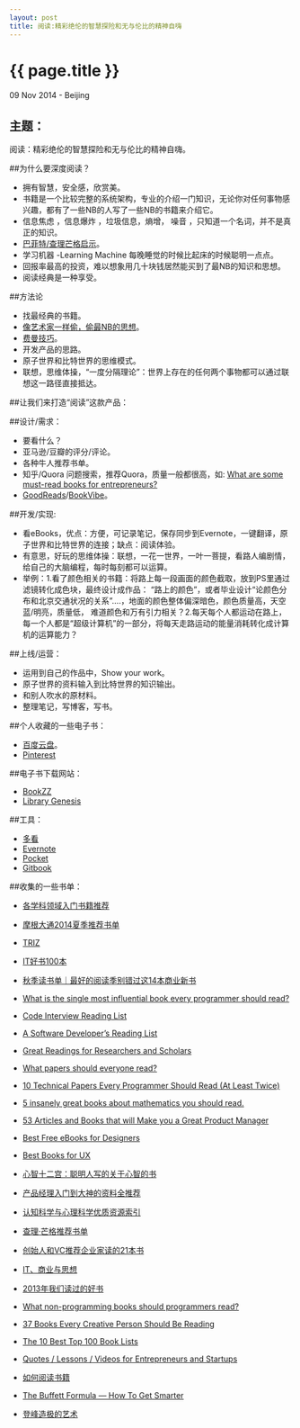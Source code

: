 ```yaml
---
layout: post
title: 阅读:精彩绝伦的智慧探险和无与伦比的精神自嗨
---
```


{{ page.title }}
================

<p class="meta">09 Nov 2014 - Beijing</p>

## 主题：
阅读：精彩绝伦的智慧探险和无与伦比的精神自嗨。


##为什么要深度阅读？
- 拥有智慧，安全感，欣赏美。
- 书籍是一个比较完整的系统架构，专业的介绍一门知识，无论你对任何事物感兴趣，都有了一些NB的人写了一些NB的书籍来介绍它。
- 信息焦虑 ，信息爆炸 ，垃圾信息，熵增， 噪音 ，只知道一个名词，并不是真正的知识。
- [巴菲特/查理芒格启示](http://geek4it.com/2014/10/19/%E6%9F%A5%E7%90%86%C2%B7%E8%8A%92%E6%A0%BC%EF%BC%9A%E5%9C%A8%E5%8D%97%E5%8A%A0%E5%B7%9E%E5%A4%A7%E5%AD%A6%E6%AF%95%E4%B8%9A%E5%85%B8%E7%A4%BC%E4%B8%8A%E7%9A%84%E6%BC%94%E8%AE%B2.html)。
- 学习机器 -Learning Machine  每晚睡觉的时候比起床的时候聪明一点点。
- 回报率最高的投资，难以想象用几十块钱居然能买到了最NB的知识和思想。
- 阅读经典是一种享受。

##方法论
- 找最经典的书籍。
- [像艺术家一样偷，偷最NB的思想](http://bit.ly/1f9432T)。
- [费曼技巧](http://bit.ly/1wSfdWj)。
- 开发产品的思路。
- 原子世界和比特世界的思维模式。
- 联想，思维体操，“一度分隔理论”：世界上存在的任何两个事物都可以通过联想这一路径直接抵达。

##让我们来打造“阅读”这款产品：

##设计/需求：
- 要看什么？
- 亚马逊/豆瓣的评分/评论。
- 各种牛人推荐书单。
- 知乎/Quora 问题搜索，推荐Quora，质量一般都很高，如: [What are some must-read books for entrepreneurs?](http://www.quora.com/What-are-some-must-read-books-for-entrepreneurs)
- [GoodReads](https://www.goodreads.com/)/[BookVibe](http://www.bookvibe.com/people/chunjianye)。

##开发/实现: 
- 看eBooks，优点：方便，可记录笔记，保存同步到Evernote，一键翻译，原子世界和比特世界的连接；缺点：阅读体验。
- 有意思，好玩的思维体操：联想，一花一世界，一叶一菩提，看路人编剧情，给自己的大脑编程，每时每刻都可以运算。
- 举例：1.看了颜色相关的书籍：将路上每一段画面的颜色截取，放到PS里通过滤镜转化成色块，最终设计成作品： “路上的颜色”，或者毕业设计“论颜色分布和北京交通状况的关系”….，地面的颜色整体偏深暗色，颜色质量高，天空蓝/明亮，质量低， 难道颜色和万有引力相关？2.每天每个人都运动在路上，每一个人都是“超级计算机”的一部分，将每天走路运动的能量消耗转化成计算机的运算能力？
        
##上线/运营：
- 运用到自己的作品中，Show your work。
- 原子世界的资料输入到比特世界的知识输出。
- 和别人吹水的原材料。
- 整理笔记，写博客，写书。

##个人收藏的一些电子书：
- [百度云盘](http://pan.baidu.com/s/1sjBGLxr)。
- [Pinterest](http://bit.ly/1DKMxNC)

##电子书下载网站：
- [BookZZ](http://bookzz.org/)
- [Library Genesis](http://gen.lib.rus.ec/)

##工具：
- [多看](http://bit.ly/1o5635E)
- [Evernote](https://evernote.com)
- [Pocket](http://bit.ly/1qWQxEd)
- [Gitbook](http://bit.ly/X59Til)

##收集的一些书单：
- [各学科领域入门书籍推荐](http://bit.ly/1s4SZcA)
- [摩根大通2014夏季推荐书单](http://bit.ly/1rNeVIk)
- [TRIZ](http://www.opensourcetriz.com/)
- [IT好书100本](http://bit.ly/1tvwja1)
- [秋季读书单｜最好的阅读季别错过这14本商业新书](http://bit.ly/1DKLE7y)
- [What is the single most influential book every programmer should read?](http://stackoverflow.com/questions/1711/what-is-the-single-most-influential-book-every-programmer-should-read)
- [Code Interview Reading List ](http://codingforinterviews.com/books)
- [A Software Developer’s Reading List](http://stevewedig.com/2014/02/03/software-developers-reading-list/)
- [Great Readings for Researchers and Scholars](http://bit.ly/1wpTX8S)
- [What papers should everyone read? ](http://bit.ly/1zq51Ff)
- [10 Technical Papers Every Programmer Should Read (At Least Twice)](http://blog.fogus.me/2011/09/08/10-technical-papers-every-programmer-should-read-at-least-twice/)
- [5 insanely great books about mathematics you should read.](http://bit.ly/1tvuUQX)
- [53 Articles and Books that will Make you a Great Product Manager](https://medium.com/@noah_weiss/50-articles-and-books-that-will-make-you-a-great-product-manager-aad5babee2f7)
- [Best Free eBooks for Designers](http://getprismatic.com/story/1405402202956)
- [Best Books for UX](http://commadot.com/books-for-ux/)
- [心智十二宫：聪明人写的关于心智的书 ](http://bit.ly/1Gajsix)
- [产品经理入门到大神的资料全推荐](http://zaodula.com/archives/10641.html)
- [认知科学与心理科学优质资源索引](http://www.yangzhiping.com/info/resources.html)
- [查理·芒格推荐书单](http://xueqiu.com/1830611415/23012486)
- [创始人和VC推荐企业家读的21本书](http://bit.ly/1zW81bd)
- [IT、商业与思想](http://book.douban.com/doulist/1511709/)
- [2013年我们读过的好书](http://blog.manong.io/the-best-books-we-read-in-2013/)
- [What non-programming books should programmers read?](http://stackoverflow.com/questions/38210/what-non-programming-books-should-programmers-read)
- [37 Books Every Creative Person Should Be Reading](http://www.buzzfeed.com/ashleyperez/books-for-the-soul)

- [The 10 Best Top 100 Book Lists](http://bookriot.com/2013/07/10/the-10-best-top-100-book-lists/)
- [Quotes / Lessons / Videos for Entrepreneurs and Startups](http://www.blockshelf.com/)

- [如何阅读书籍](http://zh.lucida.me/blog/on-reading-books/)
- [The Buffett Formula — How To Get Smarter](http://www.farnamstreetblog.com/2013/05/the-buffett-formula-how-to-get-smarter/)
- [登峰造极的艺术](http://book.douban.com/review/4975394/)
